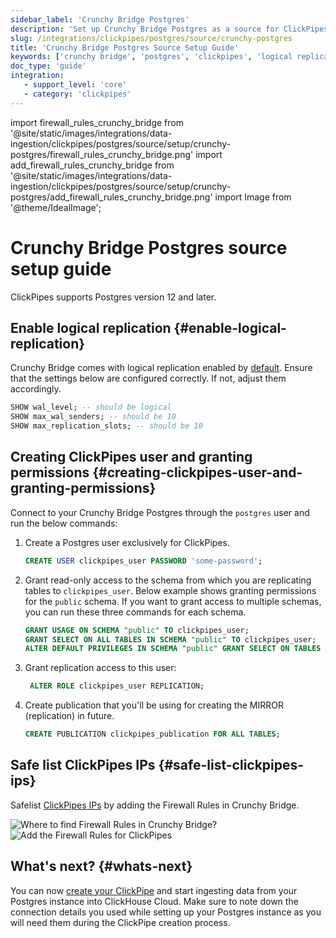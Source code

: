 ```yaml
---
sidebar_label: 'Crunchy Bridge Postgres'
description: 'Set up Crunchy Bridge Postgres as a source for ClickPipes'
slug: /integrations/clickpipes/postgres/source/crunchy-postgres
title: 'Crunchy Bridge Postgres Source Setup Guide'
keywords: ['crunchy bridge', 'postgres', 'clickpipes', 'logical replication', 'data ingestion']
doc_type: 'guide'
integration:
   - support_level: 'core'
   - category: 'clickpipes'
---
```


import firewall_rules_crunchy_bridge from '@site/static/images/integrations/data-ingestion/clickpipes/postgres/source/setup/crunchy-postgres/firewall_rules_crunchy_bridge.png'
import add_firewall_rules_crunchy_bridge from '@site/static/images/integrations/data-ingestion/clickpipes/postgres/source/setup/crunchy-postgres/add_firewall_rules_crunchy_bridge.png'
import Image from '@theme/IdealImage';

# Crunchy Bridge Postgres source setup guide

ClickPipes supports Postgres version 12 and later.

## Enable logical replication {#enable-logical-replication}

Crunchy Bridge comes with logical replication enabled by [default](https://docs.crunchybridge.com/how-to/logical-replication). Ensure that the settings below are configured correctly. If not, adjust them accordingly.

```sql
SHOW wal_level; -- should be logical
SHOW max_wal_senders; -- should be 10
SHOW max_replication_slots; -- should be 10
```

## Creating ClickPipes user and granting permissions {#creating-clickpipes-user-and-granting-permissions}

Connect to your Crunchy Bridge Postgres through the `postgres` user and run the below commands:

1. Create a Postgres user exclusively for ClickPipes.

    ```sql
    CREATE USER clickpipes_user PASSWORD 'some-password';
    ```

2. Grant read-only access to the schema from which you are replicating tables to `clickpipes_user`. Below example shows granting permissions for the `public` schema. If you want to grant access to multiple schemas, you can run these three commands for each schema.

    ```sql
    GRANT USAGE ON SCHEMA "public" TO clickpipes_user;
    GRANT SELECT ON ALL TABLES IN SCHEMA "public" TO clickpipes_user;
    ALTER DEFAULT PRIVILEGES IN SCHEMA "public" GRANT SELECT ON TABLES TO clickpipes_user;
    ```

3. Grant replication access to this user:

    ```sql
     ALTER ROLE clickpipes_user REPLICATION;
    ```

4. Create publication that you'll be using for creating the MIRROR (replication) in future.

    ```sql
    CREATE PUBLICATION clickpipes_publication FOR ALL TABLES;
    ```

## Safe list ClickPipes IPs {#safe-list-clickpipes-ips}

Safelist [ClickPipes IPs](../../index.md#list-of-static-ips) by adding the Firewall Rules in Crunchy Bridge.

<Image size="lg" img={firewall_rules_crunchy_bridge} alt="Where to find Firewall Rules in Crunchy Bridge?" border/>

<Image size="lg" img={add_firewall_rules_crunchy_bridge} alt="Add the Firewall Rules for ClickPipes" border/>

## What's next? {#whats-next}

You can now [create your ClickPipe](../index.md) and start ingesting data from your Postgres instance into ClickHouse Cloud.
Make sure to note down the connection details you used while setting up your Postgres instance as you will need them during the ClickPipe creation process.
